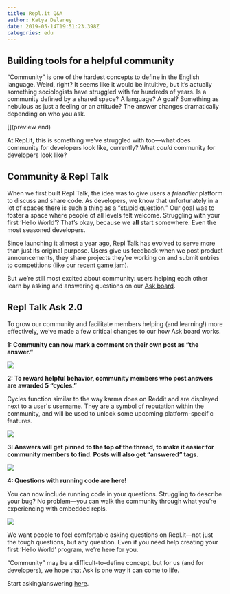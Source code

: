 ```yaml
---
title: Repl.it Q&A
author: Katya Delaney
date: 2019-05-14T19:51:23.398Z
categories: edu
---
```


## Building tools for a helpful community

“Community” is one of the hardest concepts to define in the English language. Weird, right? It seems like it would be intuitive, but it’s actually something sociologists have struggled with for hundreds of years. Is a community defined by a shared space? A language? A goal? Something as nebulous as just a feeling or an attitude? The answer changes dramatically depending on who you ask.

[](preview end)

At Repl.it, this is something we’ve struggled with too—what does community for developers look like, currently? What *could* community for developers look like?

## Community & Repl Talk

When we first built Repl Talk, the idea was to give users a *friendlier* platform to discuss and share code. As developers, we know that unfortunately in a lot of spaces there is such a thing as a “stupid question.” Our goal was to foster a space where people of all levels felt welcome. Struggling with your first ‘Hello World’? That’s okay, because we **all** start somewhere. Even the most seasoned developers.

Since launching it almost a year ago, Repl Talk has evolved to serve more than just its original  purpose. Users give us feedback when we post product announcements, they share projects they're working on and submit entries to competitions (like our [recent game jam](https://repl.it/talk/announcements/GAME-JAM-WINNERS-INSIDE/13851)).

But we’re still most excited about community: users helping each other learn by asking and answering questions on our [Ask board](https://repl.it/talk/ask).

## Repl Talk Ask 2.0

To grow our community and facilitate members helping (and learning!) more effectively, we’ve made a few critical changes to our how Ask board works.

__1: Community  can now mark a comment on their own post as “the answer.”__

![](/public/images/blog/repl-talk-ask/1.png)

__2: To reward helpful behavior, community members  who post answers are awarded 5 **“cycles.”**__

Cycles function similar to the way karma does on Reddit and are displayed next to a user's username. They are a symbol of reputation within the community, and will be used to unlock some upcoming platform-specific features.

![](/public/images/blog/repl-talk-ask/2.png)

__3: Answers will get pinned to the top of the thread, to make it easier for community members to find. Posts will also get “answered” tags.__

![](/public/images/blog/repl-talk-ask/3.png)

__4: Questions with running code are here!__

You can now include running code in your questions. Struggling to describe your bug? No problem—you can walk the community through what you’re experiencing with embedded repls.

![](/public/images/blog/repl-talk-ask/4.png)

We want people to feel comfortable asking questions on Repl.it—not just the tough questions, but any question. Even if you need help creating your first ‘Hello World’ program, we’re here for you.

“Community” may be a difficult-to-define concept, but for us (and for developers), we hope that Ask is one way it can come to life.

Start asking/answering [here](https://repl.it/talk/ask).
